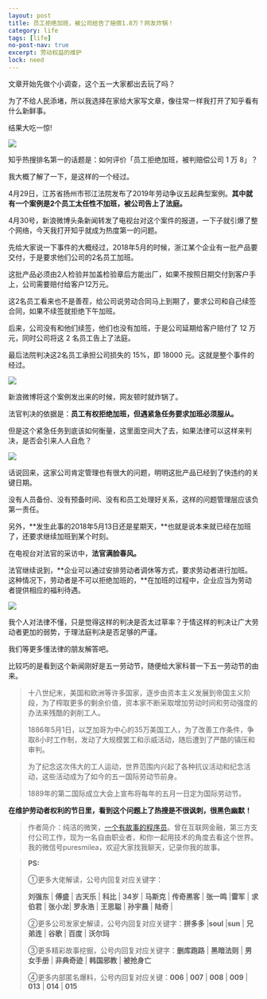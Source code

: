 ```yaml
---
layout: post
title: 员工拒绝加班，被公司给告了赔偿1.8万？网友炸锅！
category: life
tags: [life]
no-post-nav: true
excerpt: 劳动权益的维护
lock: need
---
```


文章开始先做个小调查，这个五一大家都出去玩了吗？

为了不给人民添堵，所以我选择在家给大家写文章，像往常一样我打开了知乎看有什么新鲜事。

结果大吃一惊!

![](http://favorites.ren/assets/images/2020/it/jiaban01.jpg) 

知乎热搜排名第一的话题是：如何评价「员工拒绝加班，被判赔偿公司 1 万 8」？

我大概了解了一下，是这样的一个经过。

4月29日，江苏省扬州市邗江法院发布了2019年劳动争议五起典型案例。**其中就有一个案例是2个员工太任性不加班，被公司告上了法庭。**

4月30号，新浪微博头条新闻转发了电视台对这个案件的报道，一下子就引爆了整个网络，今天我打开知乎就成为热度第一的问题。

先给大家说一下事件的大概经过，2018年5月的时候，浙江某个企业有一批产品要交付，于是要求他们公司的2名员工加班。

这批产品必须由2人检验并加盖检验章后方能出厂，如果不按照日期交付到客户手上，公司需要赔付给客户12万元。

这2名员工看来也不是善茬，给公司说劳动合同马上到期了，要求公司和自己续签合同，如果不续签就拒绝下午加班。

后来，公司没有和他们续签，他们也没有加班，于是公司延期给客户赔付了 12 万元，同时公司将这 2 名员工告上了法庭。

最后法院判决这2名员工承担公司损失的 15%，即 18000 元。这就是整个事件的经过。

![](http://favorites.ren/assets/images/2020/it/jiaban02.jpg) 

新浪微博将这个案例发出来的时候，网友顿时就炸锅了。

法官判决的依据是：**员工有权拒绝加班，但遇紧急任务要求加班必须服从。**

但是这个紧急任务到底该如何衡量，这里面空间大了去，如果法律可以这样来判决，是否会引来人人自危？

![](http://favorites.ren/assets/images/2020/it/jiaban03.jpg) 

话说回来，这家公司肯定管理也有很大的问题，明明这批产品已经到了快违约的关键日期。

没有人员备份、没有预备时间、没有和员工处理好关系，这样的问题管理层应该负第一责任。

另外，**发生此事的2018年5月13日还是星期天，**也就是说本来就已经在加班了，还要求继续加班到某个时刻。

在电视台对法官的采访中，**法官满脸春风。**

法官继续说到，**企业可以通过安排劳动者调休等方式，要求劳动者进行加班。这种情况下，劳动者是不可以拒绝加班的，**在加班的过程中，企业应当为劳动者提供相应的福利待遇。

![](http://favorites.ren/assets/images/2020/it/jiaban04.jpg) 

我个人对法律不懂，只是觉得这样的判决是否太过草率？于情这样的判决让广大劳动者更加的弱势，于理法庭判决是否足够的严谨。

我们等更多懂法律的朋友解答吧。

比较巧的是看到这个新闻刚好是五一劳动节，随便给大家科普一下五一劳动节的由来。

>十八世纪末，美国和欧洲等许多国家，逐步由资本主义发展到帝国主义阶段，为了榨取更多的剩余价值，资本家不断采取增加劳动时间和劳动强度的办法来残酷的剥削工人。
>
>1886年5月1日，以芝加哥为中心的35万美国工人，为了改善工作条件，争取8小时工作制，发动了大规模罢工和示威活动，随后遭到了严酷的镇压和审判。
>
>为了纪念这次伟大的工人运动，世界范围内兴起了各种抗议活动和纪念活动，这些活动成为了如今的五一国际劳动节前身。
>
>1889年的第二国际成立大会上宣布将每年的五月一日定为国际劳动节。

**在维护劳动者权利的节日里，看到这个问题上了热搜是不很讽刺，很黑色幽默！**

>作者简介：纯洁的微笑，[一个有故事的程序员](http://www.intelyes.xyz/life/2020/03/25/fengkou-10year.html)。曾在互联网金融，第三方支付公司工作，现为一名自由职业者，和你一起用技术的角度去看这个世界。我的微信号puresmilea，欢迎大家找我聊天，记录你我的故事。


>**PS:**
>
>①更多大佬解读，公号内回复对应关键字：
>
>**刘强东** | **傅盛** | **古天乐** | **科比** | **34岁** | **马斯克** | **传奇黑客** | **张一鸣** |**雷军** | **求伯君** | **张小龙**| **罗永浩** | **王思聪** | **孙宇晨** | **陆奇** |
>
>②更多公司发家史解读，公号内回复对应关键字：**拼多多** |**soul** |**sun** | **兄弟连** | **谷歌** | **百度** | **沃尔玛**
>
>③更多精彩故事挖掘，公号内回复对应关键字：**删库跑路** | **黑暗法则** | **男女手册** | **非典奇迹** | **韩国邪教** | **被抢身亡**
>
>④更多内部匿名爆料，公号内回复对应关键：**006** | **007** | **008** | **009** | **013** | **014** | **015**